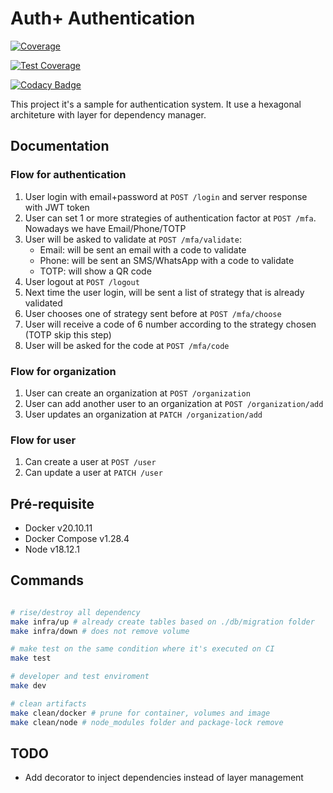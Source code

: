 # Auth+ Authentication

[![Coverage](https://sonarcloud.io/api/project_badges/measure?project=auth-plus_auth-plus-authentication&metric=coverage)](https://sonarcloud.io/summary/new_code?id=auth-plus_auth-plus-authentication)

[![Test Coverage](https://api.codeclimate.com/v1/badges/01f194165a4526cd5001/test_coverage)](https://codeclimate.com/github/auth-plus/auth-plus-authentication/test_coverage)

[![Codacy Badge](https://app.codacy.com/project/badge/Coverage/b8c826b4250b4000945bd3e305e3e443)](https://www.codacy.com/gh/auth-plus/auth-plus-authentication/dashboard?utm_source=github.com&utm_medium=referral&utm_content=auth-plus/auth-plus-authentication&utm_campaign=Badge_Coverage)

This project it's a sample for authentication system. It use a hexagonal architeture with layer for dependency manager.

## Documentation

### Flow for authentication

1. User login with email+password at `POST /login` and server response with JWT token
2. User can set 1 or more strategies of authentication factor at `POST /mfa`. Nowadays we have Email/Phone/TOTP
3. User will be asked to validate at `POST /mfa/validate`:
    - Email: will be sent an email with a code to validate
    - Phone: will be sent an SMS/WhatsApp with a code to validate
    - TOTP: will show a QR code
4. User logout at `POST /logout`
5. Next time the user login, will be sent a list of strategy that is already validated
6. User chooses one of strategy sent before at `POST /mfa/choose`
7. User will receive a code of 6 number according to the strategy chosen (TOTP skip this step)
8. User will be asked for the code at `POST /mfa/code`

### Flow for organization

1. User can create an organization at `POST /organization`
2. User can add another user to an organization at `POST /organization/add`
3. User updates an organization at `PATCH /organization/add`

### Flow for user

1. Can create a user at `POST /user`
2. Can update a user at `PATCH /user`

## Pré-requisite

- Docker v20.10.11
- Docker Compose v1.28.4
- Node v18.12.1

## Commands

```bash

# rise/destroy all dependency
make infra/up # already create tables based on ./db/migration folder
make infra/down # does not remove volume

# make test on the same condition where it's executed on CI
make test

# developer and test enviroment
make dev

# clean artifacts
make clean/docker # prune for container, volumes and image
make clean/node # node_modules folder and package-lock remove
```

## TODO

- Add decorator to inject dependencies instead of layer management
